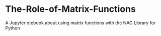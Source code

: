 # The-Role-of-Matrix-Functions
A Jupyter otebook about using matrix functions with the NAG Library for Python
